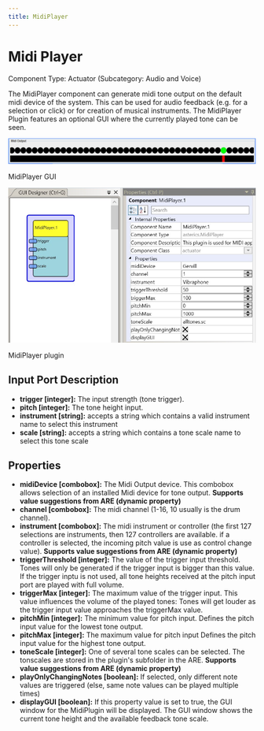 ```yaml
---
title: MidiPlayer
---
```


# Midi Player

Component Type: Actuator (Subcategory: Audio and Voice)

The MidiPlayer component can generate midi tone output on the default midi device of the system. This can be used for audio feedback (e.g. for a selection or click) or for creation of musical instruments. The MidiPlayer Plugin features an optional GUI where the currently played tone can be seen.

![Screenshot: MidiPlayer GUI](./img/MidiPanel.jpg "Screenshot: MidiPlayer GUI")

MidiPlayer GUI

![Screenshot: MidiPlayer plugin](./img/MidiPlayer.jpg "Screenshot: MidiPlayer plugin")

MidiPlayer plugin

## Input Port Description

- **trigger \[integer\]:** The input strength (tone trigger).
- **pitch \[integer\]:** The tone height input.
- **instrument \[string\]:** accepts a string which contains a valid instrument name to select this instrument
- **scale \[string\]:** accepts a string which contains a tone scale name to select this tone scale

## Properties

- **midiDevice \[combobox\]:** The Midi Output device. This combobox allows selection of an installed Midi device for tone output. **Supports value suggestions from ARE (dynamic property)**
- **channel \[combobox\]:** The midi channel (1-16, 10 usually is the drum channel).
- **instrument \[combobox\]:** The midi instrument or controller (the first 127 selections are instruments, then 127 controllers are available. if a controller is selected, the incoming pitch value is use as control change value). **Supports value suggestions from ARE (dynamic property)**
- **triggerThreshold \[integer\]:** The value of the trigger input threshold. Tones will only be generated if the trigger input is bigger than this value. If the trigger inptu is not used, all tone heights received at the pitch input port are played with full volume.
- **triggerMax \[integer\]:** The maximum value of the trigger input. This value influences the volume of the played tones: Tones will get louder as the trigger input value approaches the triggerMax value.
- **pitchMin \[integer\]:** The minimum value for pitch input. Defines the pitch input value for the lowest tone output.
- **pitchMax \[integer\]:** The maximum value for pitch input Defines the pitch input value for the highest tone output.
- **toneScale \[integer\]:** One of several tone scales can be selected. The tonscales are stored in the plugin's subfolder in the ARE. **Supports value suggestions from ARE (dynamic property)**
- **playOnlyChangingNotes \[boolean\]:** If selected, only different note values are triggered (else, same note values can be played multiple times)
- **displayGUI \[boolean\]:** If this property value is set to true, the GUI window for the MidiPlugin will be displayed. The GUI window shows the current tone height and the available feedback tone scale.
